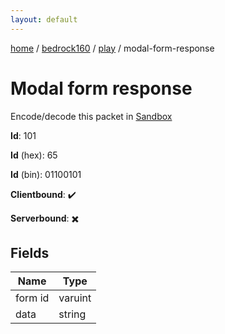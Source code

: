 ```yaml
---
layout: default
---
```


[home](/)  /  [bedrock160](/protocol/bedrock160)  /  [play](/protocol/bedrock160/play)  /  modal-form-response

# Modal form response

Encode/decode this packet in [Sandbox](../../../sandbox/bedrock160#Play.ModalFormResponse)

**Id**: 101

**Id** (hex): 65

**Id** (bin): 01100101

**Clientbound**: ✔️

**Serverbound**: ✖️

## Fields

Name | Type
---|---
form id | varuint
data | string
